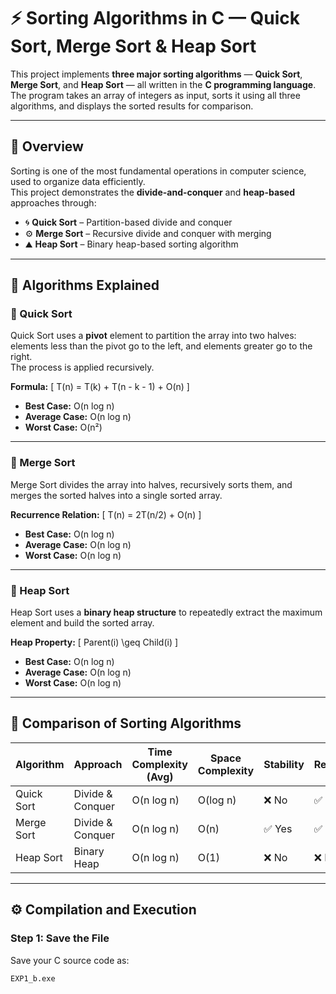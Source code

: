 # ⚡ Sorting Algorithms in C — Quick Sort, Merge Sort & Heap Sort

This project implements **three major sorting algorithms** — **Quick Sort**, **Merge Sort**, and **Heap Sort** — all written in the **C programming language**.  
The program takes an array of integers as input, sorts it using all three algorithms, and displays the sorted results for comparison.

---

## 📘 Overview

Sorting is one of the most fundamental operations in computer science, used to organize data efficiently.  
This project demonstrates the **divide-and-conquer** and **heap-based** approaches through:

- 🌀 **Quick Sort** – Partition-based divide and conquer  
- ⚙️ **Merge Sort** – Recursive divide and conquer with merging  
- ⛰️ **Heap Sort** – Binary heap-based sorting algorithm  

---

## 🧩 Algorithms Explained

### 🔹 Quick Sort
Quick Sort uses a **pivot** element to partition the array into two halves:  
elements less than the pivot go to the left, and elements greater go to the right.  
The process is applied recursively.

**Formula:**
\[
T(n) = T(k) + T(n - k - 1) + O(n)
\]

- **Best Case:** O(n log n)  
- **Average Case:** O(n log n)  
- **Worst Case:** O(n²)

---

### 🔹 Merge Sort
Merge Sort divides the array into halves, recursively sorts them, and merges the sorted halves into a single sorted array.

**Recurrence Relation:**
\[
T(n) = 2T(n/2) + O(n)
\]

- **Best Case:** O(n log n)  
- **Average Case:** O(n log n)  
- **Worst Case:** O(n log n)

---

### 🔹 Heap Sort
Heap Sort uses a **binary heap structure** to repeatedly extract the maximum element and build the sorted array.

**Heap Property:**
\[
Parent(i) \geq Child(i)
\]

- **Best Case:** O(n log n)  
- **Average Case:** O(n log n)  
- **Worst Case:** O(n log n)

---

## 🧠 Comparison of Sorting Algorithms

| Algorithm   | Approach            | Time Complexity (Avg) | Space Complexity | Stability | Recursive |
|--------------|--------------------|------------------------|------------------|------------|------------|
| Quick Sort   | Divide & Conquer   | O(n log n)             | O(log n)         | ❌ No       | ✅ Yes      |
| Merge Sort   | Divide & Conquer   | O(n log n)             | O(n)             | ✅ Yes      | ✅ Yes      |
| Heap Sort    | Binary Heap        | O(n log n)             | O(1)             | ❌ No       | ❌ No       |

---

## ⚙️ Compilation and Execution

### Step 1: Save the File
Save your C source code as:
```bash
EXP1_b.exe
